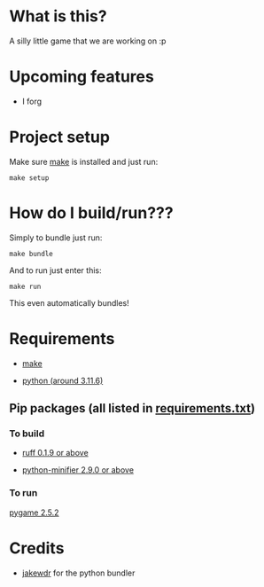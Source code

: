 # What is this?

A silly little game that we are working on :p

# Upcoming features

 - I forg

# Project setup

Make sure [make](https://www.gnu.org/software/make/#download) is installed and just run:

    make setup

# How do I build/run???

Simply to bundle just run:

    make bundle

And to run just enter this:

    make run

This even automatically bundles!

# Requirements

- [make](https://www.gnu.org/software/make/#download)

- [python (around 3.11.6)](https://www.python.org/downloads/)

## Pip packages (all listed in [requirements.txt](https://github.com/jakewdr/WIP/blob/main/requirements.txt))

### To build

- [ruff 0.1.9 or above](https://pypi.org/project/ruff/)

- [python-minifier 2.9.0 or above](https://pypi.org/project/python-minifier/)

### To run

[pygame 2.5.2](https://pypi.org/project/pygame/)

# Credits

 - [jakewdr](https://github.com/jakewdr) for the python bundler
